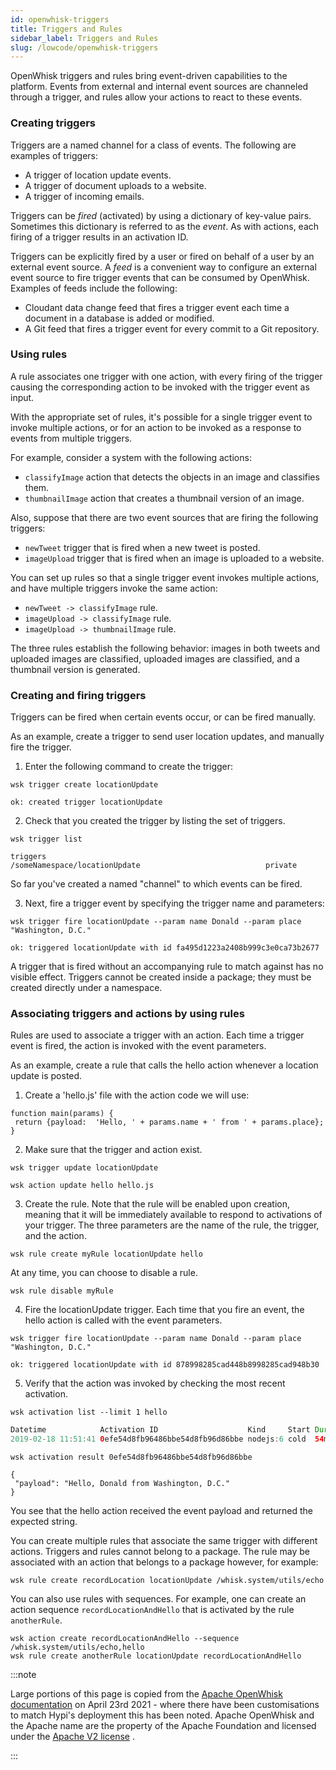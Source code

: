 ```yaml
---
id: openwhisk-triggers
title: Triggers and Rules
sidebar_label: Triggers and Rules
slug: /lowcode/openwhisk-triggers
---
```


OpenWhisk triggers and rules bring event-driven capabilities to the platform. Events from external and internal event sources are channeled through a trigger, and rules allow your actions to react to these events.

### Creating triggers

Triggers are a named channel for a class of events. The following are examples of triggers:
- A trigger of location update events.
- A trigger of document uploads to a website.
- A trigger of incoming emails.

Triggers can be *fired* (activated) by using a dictionary of key-value pairs. Sometimes this dictionary is referred to as the *event*. As with actions, each firing of a trigger results in an activation ID.

Triggers can be explicitly fired by a user or fired on behalf of a user by an external event source.
A *feed* is a convenient way to configure an external event source to fire trigger events that can be consumed by OpenWhisk. Examples of feeds include the following:

- Cloudant data change feed that fires a trigger event each time a document in a database is added or modified.
- A Git feed that fires a trigger event for every commit to a Git repository.

### Using rules

A rule associates one trigger with one action, with every firing of the trigger causing the corresponding action to be invoked with the trigger event as input.

With the appropriate set of rules, it's possible for a single trigger event to invoke multiple actions, or for an action to be invoked as a response to events from multiple triggers.

For example, consider a system with the following actions:
- `classifyImage` action that detects the objects in an image and classifies them.
- `thumbnailImage` action that creates a thumbnail version of an image.

Also, suppose that there are two event sources that are firing the following triggers:
- `newTweet` trigger that is fired when a new tweet is posted.
- `imageUpload` trigger that is fired when an image is uploaded to a website.

You can set up rules so that a single trigger event invokes multiple actions, and have multiple triggers invoke the same action:
- `newTweet -> classifyImage` rule.
- `imageUpload -> classifyImage` rule.
- `imageUpload -> thumbnailImage` rule.

The three rules establish the following behavior: images in both tweets and uploaded images are classified, uploaded images are classified, and a thumbnail version is generated.

### Creating and firing triggers

Triggers can be fired when certain events occur, or can be fired manually.

As an example, create a trigger to send user location updates, and manually fire the trigger.

1. Enter the following command to create the trigger:
```
wsk trigger create locationUpdate
```
```
ok: created trigger locationUpdate
```
2. Check that you created the trigger by listing the set of triggers.
```
wsk trigger list
```
```
triggers
/someNamespace/locationUpdate                            private
```
So far you've created a named "channel" to which events can be fired.

3. Next, fire a trigger event by specifying the trigger name and parameters:
```
wsk trigger fire locationUpdate --param name Donald --param place "Washington, D.C."
```
```
ok: triggered locationUpdate with id fa495d1223a2408b999c3e0ca73b2677
```
A trigger that is fired without an accompanying rule to match against has no visible effect.
Triggers cannot be created inside a package; they must be created directly under a namespace.

### Associating triggers and actions by using rules

Rules are used to associate a trigger with an action. Each time a trigger event is fired, the action is invoked with the event parameters.

As an example, create a rule that calls the hello action whenever a location update is posted.

1. Create a 'hello.js' file with the action code we will use:
```
function main(params) {
 return {payload:  'Hello, ' + params.name + ' from ' + params.place};
}
```
2. Make sure that the trigger and action exist.
```
wsk trigger update locationUpdate
```
```
wsk action update hello hello.js
```
3. Create the rule. Note that the rule will be enabled upon creation, meaning that it will be immediately available to respond to activations of your trigger. The three parameters are the name of the rule, the trigger, and the action.
```
wsk rule create myRule locationUpdate hello
```
At any time, you can choose to disable a rule.
```
wsk rule disable myRule
```
4. Fire the locationUpdate trigger. Each time that you fire an event, the hello action is called with the event parameters.
```
wsk trigger fire locationUpdate --param name Donald --param place "Washington, D.C."
```
```
ok: triggered locationUpdate with id 878998285cad448b8998285cad948b30
```
5. Verify that the action was invoked by checking the most recent activation.
```
wsk activation list --limit 1 hello
```
```java
Datetime            Activation ID                    Kind     Start Duration   Status  Entity
2019-02-18 11:51:41 0efe54d8fb96486bbe54d8fb96d86bbe nodejs:6 cold  54ms       success guest/hello:0.0.1
```
```
wsk activation result 0efe54d8fb96486bbe54d8fb96d86bbe
```
```
{
 "payload": "Hello, Donald from Washington, D.C."
}
```

You see that the hello action received the event payload and returned the expected string.

You can create multiple rules that associate the same trigger with different actions.
Triggers and rules cannot belong to a package. The rule may be associated with an action
that belongs to a package however, for example:
```
wsk rule create recordLocation locationUpdate /whisk.system/utils/echo
```
You can also use rules with sequences. For example, one can create an action
sequence `recordLocationAndHello` that is activated by the rule `anotherRule`.
```
wsk action create recordLocationAndHello --sequence /whisk.system/utils/echo,hello
wsk rule create anotherRule locationUpdate recordLocationAndHello
```

:::note

Large portions of this page is copied from the [Apache OpenWhisk documentation](https://github.com/apache/openwhisk/tree/master/docs) on April 23rd 2021 - where there have been customisations to match Hypi's deployment this has been noted. Apache OpenWhisk and the Apache name are the property of the Apache Foundation and licensed under the [Apache V2 license](https://github.com/apache/openwhisk/blob/master/LICENSE.txt) .

:::
